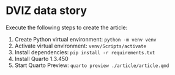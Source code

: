 # DVIZ data story

Execute the following steps to create the article:

1. Create Python virtual environment: `python -m venv venv`
2. Activate virtual environment: `venv/Scripts/activate`
3. Install dependencies: `pip install -r requirements.txt`
4. Install Quarto 1.3.450
5. Start Quarto Preview: `quarto preview ./article/article.qmd`
